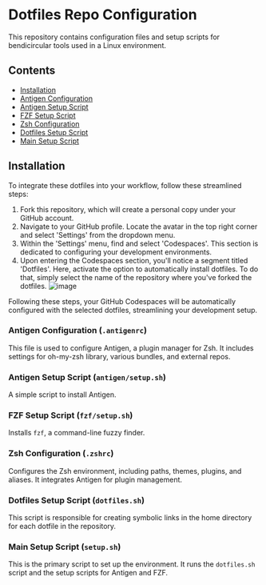 # Dotfiles Repo Configuration

This repository contains configuration files and setup scripts for bendicircular tools used in a Linux environment.

## Contents
- [Installation](#installation)
- [Antigen Configuration](#antigen-configuration-antigenrc)
- [Antigen Setup Script](#antigen-setup-script-antigensetupsh)
- [FZF Setup Script](#fzf-setup-script-fzfsetupsh)
- [Zsh Configuration](#zsh-configuration-zshrc)
- [Dotfiles Setup Script](#dotfiles-setup-script-dotfilessh)
- [Main Setup Script](#main-setup-script-setupsh)

## Installation
To integrate these dotfiles into your workflow, follow these streamlined steps:
1. Fork this repository, which will create a personal copy under your GitHub account. 
2. Navigate to your GitHub profile. Locate the avatar in the top right corner and select 'Settings' from the dropdown menu. 
3. Within the 'Settings' menu, find and select 'Codespaces'. This section is dedicated to configuring your development environments. 
4. Upon entering the Codespaces section, you'll  notice a segment titled 'Dotfiles'. Here, activate the option to automatically install dotfiles. To do that, simply select the name of the repository where you've forked the dotfiles.
   ![image](https://github.com/bendcircular/dotfiles/assets/104042469/c7580a66-565d-4f86-a9d6-c9b827e7387a)

Following these steps, your GitHub Codespaces will be automatically configured with the selected dotfiles, streamlining your development setup. 

### Antigen Configuration (`.antigenrc`)

This file is used to configure Antigen, a plugin manager for Zsh. It includes settings for oh-my-zsh library, various bundles, and external repos.

### Antigen Setup Script (`antigen/setup.sh`)

A simple script to install Antigen.

### FZF Setup Script (`fzf/setup.sh`)

Installs `fzf`, a command-line fuzzy finder.

### Zsh Configuration (`.zshrc`)

Configures the Zsh environment, including paths, themes, plugins, and aliases. It integrates Antigen for plugin management.

### Dotfiles Setup Script (`dotfiles.sh`)

This script is responsible for creating symbolic links in the home directory for each dotfile in the repository.

### Main Setup Script (`setup.sh`)

This is the primary script to set up the environment. It runs the `dotfiles.sh` script and the setup scripts for Antigen and FZF.

